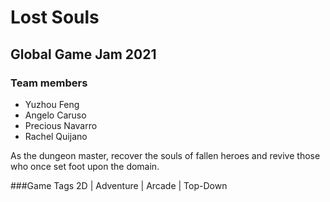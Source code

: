 # Lost Souls

## Global Game Jam 2021

### Team members
* Yuzhou Feng
* Angelo Caruso
* Precious Navarro
* Rachel Quijano

As the dungeon master, recover the souls of fallen heroes and revive those who once set foot upon the domain.

###Game Tags
2D | Adventure | Arcade | Top-Down



